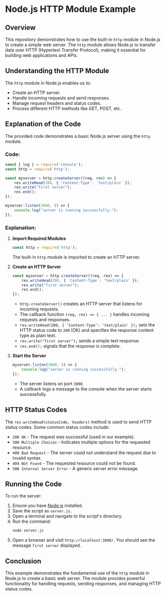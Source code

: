 # Node.js HTTP Module Example

## Overview
This repository demonstrates how to use the built-in `http` module in Node.js to create a simple web server. The `http` module allows Node.js to transfer data over HTTP (Hypertext Transfer Protocol), making it essential for building web applications and APIs.

## Understanding the HTTP Module
The `http` module in Node.js enables us to:
- Create an HTTP server.
- Handle incoming requests and send responses.
- Manage request headers and status codes.
- Process different HTTP methods like GET, POST, etc.

## Explanation of the Code
The provided code demonstrates a basic Node.js server using the `http` module.

### Code:
```javascript
const { log } = require('console');
const http = require('http');

const myserver = http.createServer((req, res) => {
    res.writeHead(200, { 'Content-Type': 'text/plain' });
    res.write("first server");
    res.end();
});

myserver.listen(3000, () => {
    console.log("server is running successfully.");
});
```

### Explanation:
1. **Import Required Modules**
   ```javascript
   const http = require('http');
   ```
   The built-in `http` module is imported to create an HTTP server.

2. **Create an HTTP Server**
   ```javascript
   const myserver = http.createServer((req, res) => {
       res.writeHead(200, { 'Content-Type': 'text/plain' });
       res.write("first server");
       res.end();
   });
   ```
   - `http.createServer()` creates an HTTP server that listens for incoming requests.
   - The callback function `(req, res) => { ... }` handles incoming requests and responses.
   - `res.writeHead(200, { 'Content-Type': 'text/plain' });` sets the HTTP status code to `200` (OK) and specifies the response content type as plain text.
   - `res.write("first server");` sends a simple text response.
   - `res.end();` signals that the response is complete.

3. **Start the Server**
   ```javascript
   myserver.listen(3000, () => {
       console.log("server is running successfully.");
   });
   ```
   - The server listens on port `3000`.
   - A callback logs a message to the console when the server starts successfully.

## HTTP Status Codes
The `res.writeHead(statusCode, headers)` method is used to send HTTP status codes. Some common status codes include:
- `200 OK` - The request was successful (used in our example).
- `300 Multiple Choices` - Indicates multiple options for the requested resource.
- `400 Bad Request` - The server could not understand the request due to invalid syntax.
- `404 Not Found` - The requested resource could not be found.
- `500 Internal Server Error` - A generic server error message.

## Running the Code
To run the server:
1. Ensure you have [Node.js](https://nodejs.org/) installed.
2. Save the script as `server.js`.
3. Open a terminal and navigate to the script's directory.
4. Run the command:
   ```sh
   node server.js
   ```
5. Open a browser and visit `http://localhost:3000/`. You should see the message `first server` displayed.

## Conclusion
This example demonstrates the fundamental use of the `http` module in Node.js to create a basic web server. The module provides powerful functionality for handling requests, sending responses, and managing HTTP status codes.

